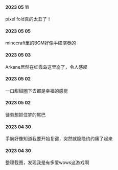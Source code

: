 #### 2023 05 11
pixel fold真的太丑了！

#### 2023 05 05
minecraft里的BGM好像手碟演奏的

#### 2023 05 03
Arkane居然在红霞岛这里崩了，令人感叹

#### 2023 05 02 
一口甜甜圈下去都是幸福的感觉

#### 2023 05 02
徒劳想抓住梦的尾巴

#### 2023 04 30
手腕好像知道我要开始复键，突然就隐隐约约痛了起来

#### 2023 04 30
整理截图，发现我是有多爱wows这游戏啊
